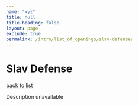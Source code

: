 ```yaml
---
name: "xyz"
title: null
title-heading: false
layout: page
exclude: true
permalink: /intro/list_of_openings/slav-defense/
---
```


# Slav Defense

[back to list](../../list_of_openings)

Description unavailable
